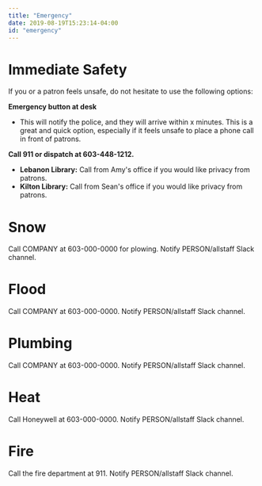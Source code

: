 ```yaml
---
title: "Emergency"
date: 2019-08-19T15:23:14-04:00
id: "emergency"
---
```


<h1>Immediate Safety</h1>
<p>If you or a patron feels unsafe, do not hesitate to use the following options:<p>

<p><strong>Emergency button at desk</strong></p>
  <ul>
    <li>This will notify the police, and they will arrive within x minutes. This is a great and quick option, especially if it feels unsafe to place a phone call in front of patrons.</li>
  </ul>

<p><strong>Call 911 or dispatch at 603-448-1212.</strong></p>
<ul>
  <li><strong>Lebanon Library:</strong> Call from Amy's office if you would like privacy from patrons.</li>
  <li><strong>Kilton Library:</strong> Call from Sean's office if you would like privacy from patrons.</li>
</ul>

<h1>Snow</h1>
<p>Call COMPANY at 603-000-0000 for plowing. Notify PERSON/allstaff Slack channel.</p>

<h1>Flood</h1>
<p>Call COMPANY at 603-000-0000. Notify PERSON/allstaff Slack channel.</p>

<h1>Plumbing</h1>

<p>Call COMPANY at 603-000-0000. Notify PERSON/allstaff Slack channel.</p>

<h1>Heat</h1>

<p>Call Honeywell at 603-000-0000. Notify PERSON/allstaff Slack channel.</p>


<h1>Fire</h1>

<p>Call the fire department at 911. Notify PERSON/allstaff Slack channel.</p>
